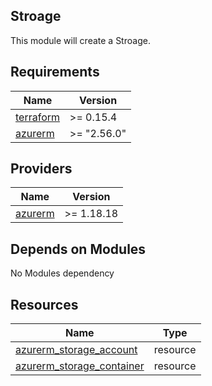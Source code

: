 ## Stroage
This module will create a Stroage.


## Requirements

| Name | Version |
|------|---------|
| <a name="terraform"></a> [terraform](#requirement\_terraform) | >= 0.15.4 |
| <a name="provider_azurerm"></a> [azurerm](#requirement\_azurerm) | >= "2.56.0" |

## Providers

| Name | Version |
|------|---------|
| <a name="provider_azurerm"></a> [azurerm](#provider\_azurerm) | >= 1.18.18 |

## Depends on Modules
No Modules dependency


## Resources

| Name | Type |
|------|------|
| [azurerm_storage_account](//https://registry.terraform.io/providers/hashicorp/azurerm/latest/docs/resources/storage_account)   | resource |
| [azurerm_storage_container](https://registry.terraform.io/providers/hashicorp/azurerm/latest/docs/resources/storage_container) | resource |


